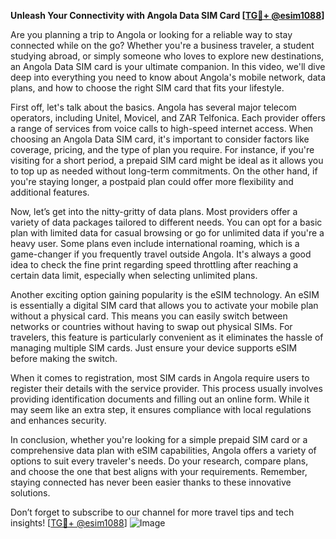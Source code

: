 **Unleash Your Connectivity with Angola Data SIM Card [[TG💪+ @esim1088](https://t.me/s/esim1088)]**

Are you planning a trip to Angola or looking for a reliable way to stay connected while on the go? Whether you're a business traveler, a student studying abroad, or simply someone who loves to explore new destinations, an Angola Data SIM card is your ultimate companion. In this video, we'll dive deep into everything you need to know about Angola's mobile network, data plans, and how to choose the right SIM card that fits your lifestyle.

First off, let's talk about the basics. Angola has several major telecom operators, including Unitel, Movicel, and ZAR Telfonica. Each provider offers a range of services from voice calls to high-speed internet access. When choosing an Angola Data SIM card, it's important to consider factors like coverage, pricing, and the type of plan you require. For instance, if you're visiting for a short period, a prepaid SIM card might be ideal as it allows you to top up as needed without long-term commitments. On the other hand, if you're staying longer, a postpaid plan could offer more flexibility and additional features.

Now, let’s get into the nitty-gritty of data plans. Most providers offer a variety of data packages tailored to different needs. You can opt for a basic plan with limited data for casual browsing or go for unlimited data if you're a heavy user. Some plans even include international roaming, which is a game-changer if you frequently travel outside Angola. It's always a good idea to check the fine print regarding speed throttling after reaching a certain data limit, especially when selecting unlimited plans.

Another exciting option gaining popularity is the eSIM technology. An eSIM is essentially a digital SIM card that allows you to activate your mobile plan without a physical card. This means you can easily switch between networks or countries without having to swap out physical SIMs. For travelers, this feature is particularly convenient as it eliminates the hassle of managing multiple SIM cards. Just ensure your device supports eSIM before making the switch.

When it comes to registration, most SIM cards in Angola require users to register their details with the service provider. This process usually involves providing identification documents and filling out an online form. While it may seem like an extra step, it ensures compliance with local regulations and enhances security.

In conclusion, whether you're looking for a simple prepaid SIM card or a comprehensive data plan with eSIM capabilities, Angola offers a variety of options to suit every traveler's needs. Do your research, compare plans, and choose the one that best aligns with your requirements. Remember, staying connected has never been easier thanks to these innovative solutions.

Don’t forget to subscribe to our channel for more travel tips and tech insights! [[TG💪+ @esim1088](https://t.me/s/esim1088)] ![Image](https://i.postimg.cc/Y0z9fWf4/image.png)
